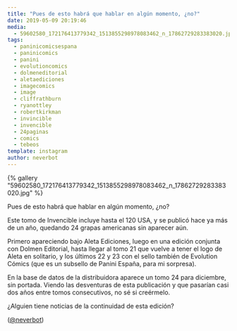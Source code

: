 ```yaml
---
title: "Pues de esto habrá que hablar en algún momento, ¿no?"
date: 2019-05-09 20:19:46
media: 
  - 59602580_172176413779342_1513855298978083462_n_17862729283383020.jpg
tags: 
  - paninicomicsespana
  - paninicomics
  - panini
  - evolutioncomics
  - dolmeneditorial
  - aletaediciones
  - imagecomics
  - image
  - cliffrathburn
  - ryanottley
  - robertkirkman
  - invincible
  - invencible
  - 24paginas
  - comics
  - tebeos
template: instagram
author: neverbot
---
```


{% gallery "59602580_172176413779342_1513855298978083462_n_17862729283383020.jpg" %}

Pues de esto habrá que hablar en algún momento, ¿no?

Este tomo de Invencible incluye hasta el 120 USA, y se publicó hace ya más de un año, quedando 24 grapas americanas sin aparecer aún.

Primero apareciendo bajo Aleta Ediciones, luego en una edición conjunta con Dolmen Editorial, hasta llegar al tomo 21 que vuelve a tener el logo de Aleta en solitario, y los últimos 22 y 23 con el sello también de Evolution Cómics (que es un subsello de Panini España, para mi sorpresa).

En la base de datos de la distribuidora aparece un tomo 24 para diciembre, sin portada. Viendo las desventuras de esta publicación y que pasarían casi dos años entre tomos consecutivos, no sé si creérmelo.

¿Alguien tiene noticias de la continuidad de esta edición?

([@neverbot](https://instagram.com/neverbot))
